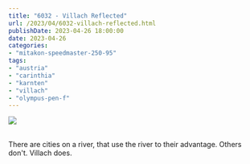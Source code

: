 ```yaml
---
title: "6032 - Villach Reflected"
url: /2023/04/6032-villach-reflected.html
publishDate: 2023-04-26 18:00:00
date: 2023-04-26
categories:
- "mitakon-speedmaster-250-95"
tags:
- "austria"
- "carinthia"
- "karnten"
- "villach"
- "olympus-pen-f"
---
```

<div class="container">
<div class="center"><a target="_blank" href="https://d25zfm9zpd7gm5.cloudfront.net/1200x1200/2019/20191226_154246_lr.jpg"><img class="webfeedsFeaturedVisual" src="https://d25zfm9zpd7gm5.cloudfront.net/0600x0600/2019/20191226_154246_lr.jpg" /></a></div>
</div>
<br />

There are cities on a river, that use the river to their
advantage. Others don't. Villach does.
